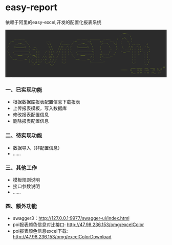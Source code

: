 # easy-report
依赖于阿里的easy-excel,开发的配置化报表系统

![image](https://github.com/crazy22/easy-report/blob/master/image/easy-report.png)

### 一、已实现功能

- 根据数据库报表配置信息下载报表
- 上传报表模板，写入数据库
- 修改报表配置信息
- 删除报表配置信息

### 二、待实现功能

- 数据导入（非配置信息）
- ......

### 三、其他工作

- 模板规则说明
- 接口参数说明
- ......

### 四、额外功能

- swagger3：http://127.0.0.1:9977/swagger-ui/index.html
- poi报表颜色信息对比接口: http://47.98.236.153/omg/excelColor
- poi报表颜色信息excel下载: http://47.98.236.153/omg/excelColorDownload

